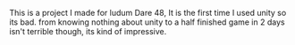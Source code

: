 This is a project I made for ludum Dare 48,
It is the first time I used unity so its bad.
from knowing nothing about unity to a half finished game in 2 days isn't terrible though, its kind of impressive.

